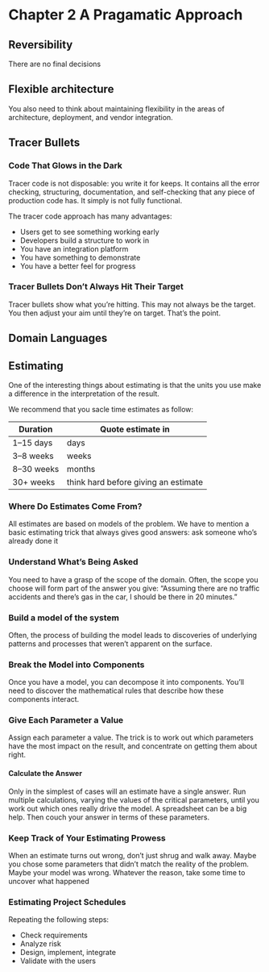 # Chapter 2 A Pragamatic Approach

## Reversibility
There are no final decisions

## Flexible architecture
You also need to think about maintaining flexibility in the areas of architecture, deployment, and vendor integration.

## Tracer Bullets
### Code That Glows in the Dark
Tracer code is not disposable: you write it for keeps. It contains all the error checking, structuring, documentation, and self-checking that any piece of production code has. It simply is not fully functional.

The tracer code approach has many advantages:
- Users get to see something working early
- Developers build a structure to work in
- You have an integration platform
- You have something to demonstrate
- You have a better feel for progress

### Tracer Bullets Don’t Always Hit Their Target 
Tracer bullets show what you’re hitting. This may not always be the target. You then adjust your aim until they’re on target. That’s the point. 

## Domain Languages
## Estimating
One of the interesting things about estimating is that the units you use make a difference in the interpretation of the result.

We recommend that you sacle time estimates as follow:

| Duration   | Quote estimate in                    |
|------------|--------------------------------------|
| 1–15 days  | days                                 |
| 3–8 weeks  | weeks                                |
| 8–30 weeks | months                               |
| 30+ weeks  | think hard before giving an estimate |

### Where Do Estimates Come From?
All estimates are based on models of the problem. We have to mention
a basic estimating trick that always gives good answers: ask someone
who’s already done it

### Understand What’s Being Asked
You need to have a grasp of the scope of the domain.  Often, the scope you choose will form
part of the answer you give: “Assuming there are no traffic accidents
and there’s gas in the car, I should be there in 20 minutes.”

### Build a model of the system
Often, the process of building the model leads to discoveries of underlying
patterns and processes that weren’t apparent on the surface.

### Break the Model into Components
Once you have a model, you can decompose it into components. You’ll need to discover the mathematical rules that describe how these components interact.


### Give Each Parameter a Value 
Assign each parameter a value. The trick is to work out which parameters have the most impact on the result, and concentrate on getting them about right.

#### Calculate the Answer
Only in the simplest of cases will an estimate have a single answer. Run multiple calculations, varying the values of the critical parameters, until you work out which ones really drive the model. A spreadsheet can be a big help. Then couch your answer in terms of these parameters.

### Keep Track of Your Estimating Prowess 
When an estimate turns out wrong, don’t just shrug and walk away. 
Maybe you chose some parameters that didn’t match the reality of the problem. Maybe your model was wrong. 
Whatever the reason, take some time to uncover what happened

### Estimating Project Schedules
Repeating the following steps:
- Check requirements
- Analyze risk
- Design, implement, integrate
- Validate with the users
